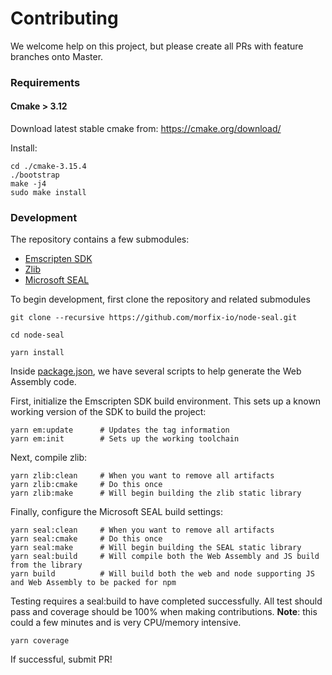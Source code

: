 # Contributing

We welcome help on this project, but please create all PRs with feature branches onto Master.

### Requirements
#### Cmake > 3.12

Download latest stable cmake from:
https://cmake.org/download/

Install:

```
cd ./cmake-3.15.4
./bootstrap
make -j4
sudo make install
```

### Development

The repository contains a few submodules:
- [Emscripten SDK](https://github.com/emscripten-core/emsdk)
- [Zlib](https://github.com/madler/zlib)
- [Microsoft SEAL](https://github.com/microsoft/SEAL)

To begin development, first clone the repository and related submodules
```
git clone --recursive https://github.com/morfix-io/node-seal.git

cd node-seal

yarn install
```

Inside [package.json](package.json), we have several scripts to help generate the Web 
Assembly code.

First, initialize the Emscripten SDK build environment. This sets up a known working version
of the SDK to build the project:

```
yarn em:update      # Updates the tag information
yarn em:init        # Sets up the working toolchain
```

Next, compile zlib:
```
yarn zlib:clean     # When you want to remove all artifacts
yarn zlib:cmake     # Do this once
yarn zlib:make      # Will begin building the zlib static library
```

Finally, configure the Microsoft SEAL build settings:

```
yarn seal:clean     # When you want to remove all artifacts
yarn seal:cmake     # Do this once
yarn seal:make      # Will begin building the SEAL static library
yarn seal:build     # Will compile both the Web Assembly and JS build from the library
yarn build          # Will build both the web and node supporting JS and Web Assembly to be packed for npm
```

Testing requires a seal:build to have completed successfully.
All test should pass and coverage should be 100% when making contributions. 
**Note**: this could a few minutes and is very CPU/memory intensive.

```
yarn coverage
```

If successful, submit PR!
